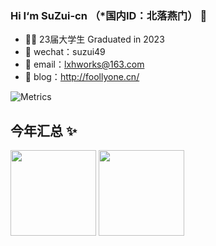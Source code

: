 ### Hi I‘m SuZui-cn （*国内ID：北落燕门） 👋

* 👨‍💻 23届大学生 Graduated in 2023
* 💬 wechat：suzui49
* :e-mail: email：lxhworks@163.com
* 🤔 blog：http://foollyone.cn/

![Metrics](https://metrics.lecoq.io/SuZui-cn?template=classic&base.header=0&base.metadata=0&base.indepth=false&base.hireable=false&config.timezone=Asia%2FShanghai)

## 今年汇总 ✨

<img align="" height="137px" src="https://github-readme-stats.vercel.app/api?username=SuZui-cn&hide_title=true&hide_border=true&show_icons=true&include_all_commits=true&line_height=21&bg_color=0,EC6C6C,FFD479,FFFC79,73FA79&theme=graywhite&locale=cn" />
<img align="" height="137px" src="https://github-readme-stats.vercel.app/api/top-langs/?username=SuZui-cn&hide_title=true&hide_border=true&layout=compact&bg_color=0,73FA79,73FDFF,D783FF&theme=graywhite&locale=cn" />


